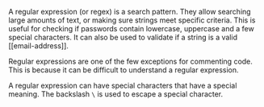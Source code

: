 A regular expression (or regex) is a search pattern.
They allow searching large amounts of text, or making sure strings meet specific criteria.
This is useful for checking if passwords contain lowercase, uppercase and a few special characters.
It can also be used to validate if a string is a valid [[email-address]].

Regular expressions are one of the few exceptions for commenting code.
This is because it can be difficult to understand a regular expression.

A regular expression can have special characters that have a special meaning.
The backslash `\` is used to escape a special character.
